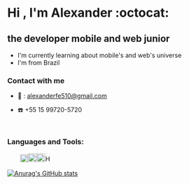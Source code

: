 # Hi , I'm Alexander  :octocat: 
## the developer mobile and web junior
   - I'm currently learning about mobile's and web's universe
   - I'm from Brazil
  
  ### Contact with me
- :e-mail: : alexanderfe510@gmail.com

- :phone: +55 15 99720-5720

 [<img src='https://cdn-icons-png.flaticon.com/512/174/174857.png'  height="12px">][linkdin]

  
### Languages and Tools:
<img src='https://d33wubrfki0l68.cloudfront.net/554c3b0e09cf167f0281fda839a5433f2040b349/ecfc9/img/header_logo.svg' height="15px" style="margin-right:10px"> <img src='https://seeklogo.com/images/N/nodejs-logo-FBE122E377-seeklogo.com.png' height="18px"><img src='https://marcas-logos.net/wp-content/uploads/2020/11/JavaScript-logo-600x375.png' height="20px"><img src='https://1000logos.net/wp-content/uploads/2020/09/CSS-Logo-500x313.png' height="20px"><img src="https://www.w3.org/html/logo/badge/html5-badge-h-css3.png"  height="16" alt="HTML5 Powered with CSS3 / Styling" title="HTML5 Powered with CSS3 / Styling">


[![Anurag's GitHub stats](https://github-readme-stats.vercel.app/api?username=AlexanderNascimento&hide=contribs,prs&show_icons=true)](https://github.com/anuraghazra/github-readme-stats)

[linkdin]: https://www.linkedin.com/in/alexander-fernandes-do-nascimento-95843a221

